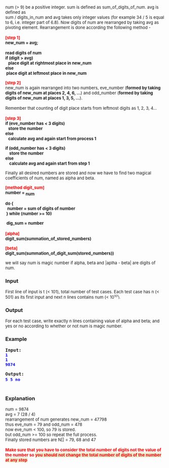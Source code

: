 <p><span style="font-size: small;">num (&gt; 9) be a positive integer. sum is defined as sum_of_digits_of_num. avg is defined as <br>sum / digits_in_num and avg takes only integer values (for example 34 / 5 is equal to 6, i.e. integer part of 6.8). Now digits of num are rearranged by taking avg as pivoting element. Rearrangement is done according the following method -<br><br><strong><span style="color: #ff0000;">[<span style="color: #ff0000; font-size: small; font-weight: bold;">step</span>&nbsp;1]</span></strong><br><strong>new_num = avg;<br><br>read digits of num<br>if (digit &gt; avg)<br><span style="white-space: pre;"> <span style="white-space: pre;"> <span style="white-space: pre;"> </span></span></span>place digit at rightmost place in new_num<br></strong></span><span style="font-weight: bold; font-size: small;">else<br></span><strong><span style="font-size: small;"><span style="white-space: pre;"> </span>place digit at leftmost place in new_num</span></strong><span style="font-size: small;">&nbsp;</span></p>
<p><span style="font-size: x-small;"><strong><span style="color: #ff0000;"><span style="font-size: small;">[<span style="color: #ff0000; font-weight: bold;">step</span>&nbsp;2]</span></span></strong><br><span style="font-size: small;">new_num is again rearranged into two numbers, eve_number (<strong>formed by taking digits of new_num at places 2, 4, 6, ...</strong>) and odd_number</span><span style="font-size: small;">&nbsp;(<strong>formed by taking digits of new_num at places 1, 3, 5, ...</strong>). <br><br>Remember that counting of digit place starts from leftmost digits as 1, 2, 3, 4...<br></span></span><span style="color: #ff0000; font-size: small; font-weight: bold;"><br>[step 3]<br></span><span style="font-size: 1.17em;"><span style="font-size: small;"><strong>if (eve_number has &lt; 3 digits)<br><span style="white-space: pre;"> <span style="white-space: pre;"> <span style="white-space: pre;"> </span></span></span>store the number<br>else<br><span style="white-space: pre;"><span style="white-space: pre;"> </span> <span style="white-space: pre;"> </span></span>calculate avg and again start from process 1<br></strong></span></span></p>
<p><span style="font-size: 1.17em;"><span style="font-size: small;"><strong>if (odd_number has &lt; 3 digits)<br style="font-size: 12px;"><span style="white-space: pre;"><span style="white-space: pre;"> </span> <span style="white-space: pre;"> <span style="white-space: pre;"> </span></span></span>store the number<br style="font-size: 12px;">else<br style="font-size: 12px;"><span style="white-space: pre;"> <span style="white-space: pre;"> <span style="white-space: pre;"> <span style="white-space: pre;"> </span></span></span></span>calculate avg and again start from step 1</strong>&nbsp;</span><br></span></p>
<p><span style="font-size: 1.17em;"><span style="font-size: 1.17em;"><span style="font-size: small;">Finally all desired numbers are stored and now we have to find two magical coefficients of num, named as alpha and beta.</span></span></span></p>
<p><span style="color: #ff0000; font-size: small; font-weight: bold;">[method digit_sum]<br></span><strong><span style="font-size: small;">number = <span style="vertical-align: sub;">num</span></span></strong></p>
<p><span style="font-size: small;"><strong>do {&nbsp;<br><span style="white-space: pre;"> <span style="white-space: pre;"> </span>number</span>&nbsp;= sum of digits of number<br>&nbsp;</strong></span><span style="font-weight: bold; font-size: small;">} while (number</span><span style="font-weight: bold; font-size: small;">&nbsp;&gt;= 10)</span></p>
<p><span style="font-size: small;">&nbsp;<strong>dig_</strong><span style="font-weight: bold;">sum</span><sub>&nbsp;</sub><span style="font-weight: bold;">= number</span></span></p>
<p><span style="color: #ff0000; font-size: small; font-weight: bold;">[alpha]<br></span><strong><span style="font-size: small;">digit_sum(summation_of_stored_numbers)</span></strong></p>
<p><strong><span style="color: #ff0000; font-size: small; font-weight: bold;">[beta]<br></span><strong><span style="font-size: small;">digit_sum(summation_of_digit_sum(stored_numbers))</span></strong></strong></p>
<p><span style="font-size: small;">we will say num is magic number if alpha, beta and |aplha - beta| are digits of num.</span></p>
<h3>Input</h3>
<p><span style="font-size: small;">First line of input is t (&lt; 101), total number of test cases. Each test case has n (&lt; 501) as its first input and next n lines contains num (&lt; 10</span><span style="font-size: small;"><span style="font-size: 11px;"><sup>101</sup></span><span style="font-size: x-small;">).&nbsp;</span></span></p>
<h3>Output</h3>
<p><span style="font-size: small;">For each test case, write exactly n lines containing value of alpha and beta; and yes or no according to whether or not num is magic number.</span></p>
<h3>Example</h3>
<pre><strong>Input:</strong>
<span style="font-size: medium;"><span style="color: #0000ff;"><strong>1<br>1<br>9874</strong></span></span></pre>
<pre><strong><strong>Output:<br></strong><span style="line-height: 20px; white-space: pre-wrap;"><span style="font-size: small;"><strong><span style="font-size: medium;"><strong><span style="color: #0000ff;">5 5 no</span></strong></span></strong></span></span><strong><br></strong></strong>
</pre>
<h3>Explanation</h3>
<p><span style="font-size: small;">num = 9874<br></span><span style="font-size: small;">avg = 7 (28 / 4)<br></span><span style="font-size: small;">rearrangement of num generates new_num = 47798<br></span><span style="font-size: small;">thus eve_num = 79 and odd_num = 478<br></span><span style="font-size: small;">now eve_num &lt; 100, so 79 is stored.<br></span><span style="font-size: small;">but odd_num &gt;= 100 so repeat the full process.<br></span><span style="font-size: small;">Finally stored numbers are N[] = 79, 68 and 47<br><br><strong><span style="color: #ff0000;">Make sure that you have to consider the total number of digits not the value of the number so&nbsp;<span style="font-size: 13px; background-color: #e8edd0;"><span style="color: #ff0000;">you should not change the total number of digits of the number at any step</span></span></span></strong>&nbsp;</span></p>